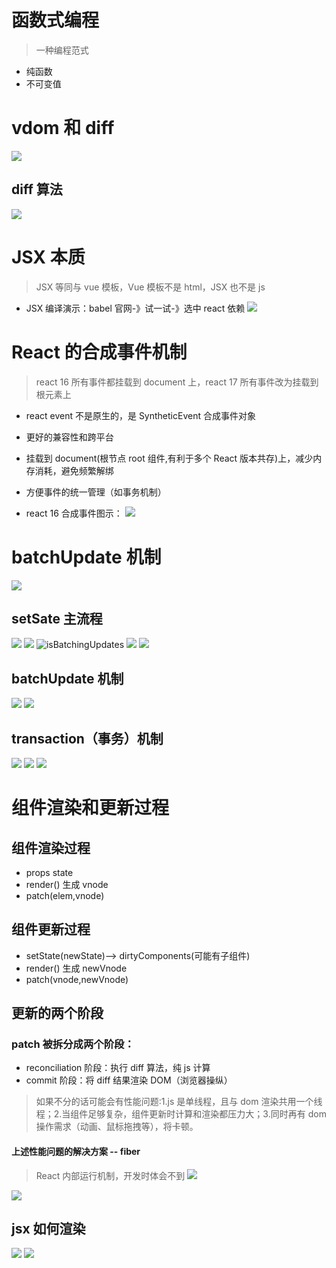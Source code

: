 # 函数式编程

> 一种编程范式

- 纯函数
- 不可变值

# vdom 和 diff

![](img/res/md-2021-03-08-02-54-24.png)

## diff 算法

![](img/res/md-2021-03-08-02-55-15.png)

# JSX 本质

> JSX 等同与 vue 模板，Vue 模板不是 html，JSX 也不是 js

- JSX 编译演示：babel 官网-》试一试-》选中 react 依赖
  ![](img/res/md-2021-03-08-03-14-30.png)

# React 的合成事件机制

> react 16 所有事件都挂载到 document 上，react 17 所有事件改为挂载到根元素上

- react event 不是原生的，是 SyntheticEvent 合成事件对象
- 更好的兼容性和跨平台
- 挂载到 document(根节点 root 组件,有利于多个 React 版本共存)上，减少内存消耗，避免频繁解绑
- 方便事件的统一管理（如事务机制）

- react 16 合成事件图示：
  ![](img/res/md-2021-03-08-03-34-19.png)

# batchUpdate 机制

![](img/res/md-2021-03-08-04-00-06.png)

## setSate 主流程

![](img/res/md-2021-03-08-04-08-57.png)
![](img/res/md-2021-03-08-04-10-36.png)
![isBatchingUpdates](img/res/md-2021-03-08-04-12-04.png)
![](img/res/md-2021-03-08-04-13-04.png)
![](img/res/md-2021-03-08-04-13-28.png)

## batchUpdate 机制

![](img/res/md-2021-03-08-04-14-33.png)
![](img/res/md-2021-03-08-04-15-17.png)

## transaction（事务）机制

![](img/res/md-2021-03-08-04-16-16.png)
![](img/res/md-2021-03-08-04-16-45.png)
![](img/res/md-2021-03-08-04-17-40.png)

# 组件渲染和更新过程

## 组件渲染过程

- props state
- render() 生成 vnode
- patch(elem,vnode)

## 组件更新过程

- setState(newState)--> dirtyComponents(可能有子组件)
- render() 生成 newVnode
- patch(vnode,newVnode)

## 更新的两个阶段

### patch 被拆分成两个阶段：

- reconciliation 阶段：执行 diff 算法，纯 js 计算
- commit 阶段：将 diff 结果渲染 DOM（浏览器操纵）

> 如果不分的话可能会有性能问题:1.js 是单线程，且与 dom 渲染共用一个线程；2.当组件足够复杂，组件更新时计算和渲染都压力大；3.同时再有 dom 操作需求（动画、鼠标拖拽等），将卡顿。

#### 上述性能问题的解决方案 -- fiber

> React 内部运行机制，开发时体会不到
> ![](img/res/md-2021-03-08-04-31-49.png)

![](img/res/md-2021-03-08-04-21-29.png)

## jsx 如何渲染

![](img/res/md-2021-03-08-04-21-57.png)
![](img/res/md-2021-03-08-04-22-14.png)

#
